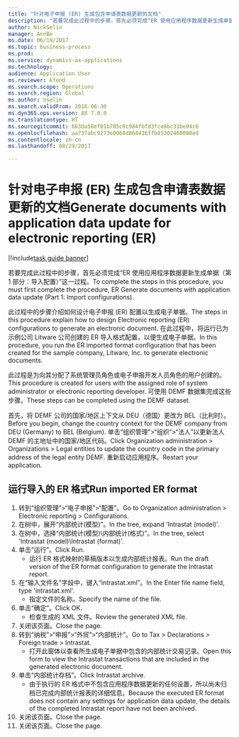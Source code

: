 ```yaml
--- 
title: "针对电子申报 (ER) 生成包含申请表数据更新的文档"
description: "若要完成此过程中的步骤，首先必须完成“ER 使用应用程序数据更新生成单据（第 1 部分 - 导入配置）”这一过程。"
author: NickSelin
manager: AnnBe
ms.date: 06/19/2017
ms.topic: business-process
ms.prod: 
ms.service: dynamics-ax-applications
ms.technology: 
audience: Application User
ms.reviewer: kfend
ms.search.scope: Operations
ms.search.region: Global
ms.author: nselin
ms.search.validFrom: 2016-06-30
ms.dyn365.ops.version: AX 7.0.0
ms.translationtype: HT
ms.sourcegitcommit: 663da58ef01b705c0c984fbfd3fce8bc31be04c6
ms.openlocfilehash: aa737abc9273e0068d864416ffb85302468088ed
ms.contentlocale: zh-cn
ms.lasthandoff: 08/29/2017

---
```

# <a name="generate-documents-with-application-data-update-for-electronic-reporting-er"></a><span data-ttu-id="4cfc7-103">针对电子申报 (ER) 生成包含申请表数据更新的文档</span><span class="sxs-lookup"><span data-stu-id="4cfc7-103">Generate documents with application data update for electronic reporting (ER)</span></span>

[!include[task guide banner](../../includes/task-guide-banner.md)]

<span data-ttu-id="4cfc7-104">若要完成此过程中的步骤，首先必须完成“ER 使用应用程序数据更新生成单据（第 1 部分：导入配置）”这一过程。</span><span class="sxs-lookup"><span data-stu-id="4cfc7-104">To complete the steps in this procedure, you must first complete the procedure, ER Generate documents with application data update (Part 1: Import configurations).</span></span>



<span data-ttu-id="4cfc7-105">此过程中的步骤介绍如何设计电子申报 (ER) 配置以生成电子单据。</span><span class="sxs-lookup"><span data-stu-id="4cfc7-105">The steps in this procedure explain how to design Electronic reporting (ER) configurations to generate an electronic document.</span></span> <span data-ttu-id="4cfc7-106">在此过程中，将运行已为示例公司 Litware 公司创建的 ER 导入格式配置，以便生成电子单据。</span><span class="sxs-lookup"><span data-stu-id="4cfc7-106">In this procedure, you run the ER imported format configuration that has been created for the sample company, Litware, Inc. to generate electronic documents.</span></span>



<span data-ttu-id="4cfc7-107">此过程是为向其分配了系统管理员角色或电子申报开发人员角色的用户创建的。</span><span class="sxs-lookup"><span data-stu-id="4cfc7-107">This procedure is created for users with the assigned role of system administrator or electronic reporting developer.</span></span> <span data-ttu-id="4cfc7-108">可使用 DEMF 数据集完成这些步骤。</span><span class="sxs-lookup"><span data-stu-id="4cfc7-108">These steps can be completed using the DEMF dataset.</span></span> 



<span data-ttu-id="4cfc7-109">首先，将 DEMF 公司的国家/地区上下文从 DEU（德国）更改为 BEL（比利时）。</span><span class="sxs-lookup"><span data-stu-id="4cfc7-109">Before you begin, change the country context for the DEMF company from DEU (Germany) to BEL (Belgium).</span></span> <span data-ttu-id="4cfc7-110">单击“组织管理”>“组织”>“法人”以更新法人 DEMF 的主地址中的国家/地区代码。</span><span class="sxs-lookup"><span data-stu-id="4cfc7-110">Click Organization administration > Organizations > Legal entities to update the country code in the primary address of the legal entity DEMF.</span></span> <span data-ttu-id="4cfc7-111">重新启动应用程序。</span><span class="sxs-lookup"><span data-stu-id="4cfc7-111">Restart your application.</span></span>


## <a name="run-imported-er-format"></a><span data-ttu-id="4cfc7-112">运行导入的 ER 格式</span><span class="sxs-lookup"><span data-stu-id="4cfc7-112">Run imported ER format</span></span>
1. <span data-ttu-id="4cfc7-113">转到“组织管理”>“电子申报”>“配置”。</span><span class="sxs-lookup"><span data-stu-id="4cfc7-113">Go to Organization administration > Electronic reporting > Configurations.</span></span>
2. <span data-ttu-id="4cfc7-114">在树中，展开“内部统计(模型)”。</span><span class="sxs-lookup"><span data-stu-id="4cfc7-114">In the tree, expand 'Intrastat (model)'.</span></span>
3. <span data-ttu-id="4cfc7-115">在树中，选择“内部统计(模型)\内部统计(格式)”。</span><span class="sxs-lookup"><span data-stu-id="4cfc7-115">In the tree, select 'Intrastat (model)\Intrastat (format)'.</span></span>
4. <span data-ttu-id="4cfc7-116">单击“运行”。</span><span class="sxs-lookup"><span data-stu-id="4cfc7-116">Click Run.</span></span>
    * <span data-ttu-id="4cfc7-117">运行 ER 格式映射的草稿版本以生成内部统计报表。</span><span class="sxs-lookup"><span data-stu-id="4cfc7-117">Run the draft version of the ER format configuration to generate the Intrastat report.</span></span>  
5. <span data-ttu-id="4cfc7-118">在“输入文件名”字段中，键入“intrastat.xml”。</span><span class="sxs-lookup"><span data-stu-id="4cfc7-118">In the Enter file name field, type 'intrastat.xml'.</span></span>
    * <span data-ttu-id="4cfc7-119">指定文件的名称。</span><span class="sxs-lookup"><span data-stu-id="4cfc7-119">Specify the name of the file.</span></span>  
6. <span data-ttu-id="4cfc7-120">单击“确定”。</span><span class="sxs-lookup"><span data-stu-id="4cfc7-120">Click OK.</span></span>
    * <span data-ttu-id="4cfc7-121">检查生成的 XML 文件。</span><span class="sxs-lookup"><span data-stu-id="4cfc7-121">Review the generated XML file.</span></span>  
7. <span data-ttu-id="4cfc7-122">关闭该页面。</span><span class="sxs-lookup"><span data-stu-id="4cfc7-122">Close the page.</span></span>
8. <span data-ttu-id="4cfc7-123">转到“纳税”>“申报”>“外贸”>“内部统计”。</span><span class="sxs-lookup"><span data-stu-id="4cfc7-123">Go to Tax > Declarations > Foreign trade > Intrastat.</span></span>
    * <span data-ttu-id="4cfc7-124">打开此窗体以查看所生成电子单据中包含的内部统计交易记录。</span><span class="sxs-lookup"><span data-stu-id="4cfc7-124">Open this form to view the Intrastat transactions that are included in the generated electronic document.</span></span>  
9. <span data-ttu-id="4cfc7-125">单击“内部统计存档”。</span><span class="sxs-lookup"><span data-stu-id="4cfc7-125">Click Intrastat archive.</span></span>
    * <span data-ttu-id="4cfc7-126">由于执行的 ER 格式中不包含应用程序数据更新的任何设置，所以尚未归档已完成内部统计报表的详细信息。</span><span class="sxs-lookup"><span data-stu-id="4cfc7-126">Because the executed ER format does not contain any settings for application data update, the details of the completed Intrastat report have not been archived.</span></span>  
10. <span data-ttu-id="4cfc7-127">关闭该页面。</span><span class="sxs-lookup"><span data-stu-id="4cfc7-127">Close the page.</span></span>
11. <span data-ttu-id="4cfc7-128">关闭该页面。</span><span class="sxs-lookup"><span data-stu-id="4cfc7-128">Close the page.</span></span>


